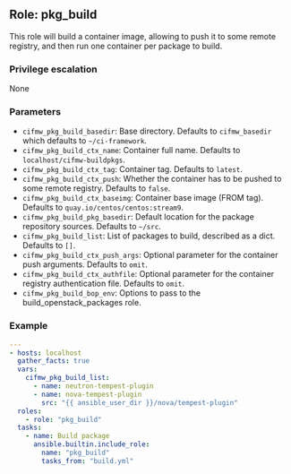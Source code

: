 ## Role: pkg_build
This role will build a container image, allowing to push it to some remote
registry, and then run one container per package to build.

### Privilege escalation
None

### Parameters
* `cifmw_pkg_build_basedir`: Base directory. Defaults to `cifmw_basedir` which  defaults to `~/ci-framework`.
* `cifmw_pkg_build_ctx_name`: Container full name. Defaults to `localhost/cifmw-buildpkgs`.
* `cifmw_pkg_build_ctx_tag`: Container tag. Defaults to `latest`.
* `cifmw_pkg_build_ctx_push`: Whether the container has to be pushed to some remote registry. Defaults to `false`.
* `cifmw_pkg_build_ctx_baseimg`: Container base image (FROM tag). Defaults to `quay.io/centos/centos:stream9`.
* `cifmw_pkg_build_pkg_basedir`: Default location for the package repository sources. Defaults to `~/src`.
* `cifmw_pkg_build_list`: List of packages to build, described as a dict. Defaults to `[]`.
* `cifmw_pkg_build_ctx_push_args`: Optional parameter for the container push arguments. Defaults to `omit`.
* `cifmw_pkg_build_ctx_authfile`: Optional parameter for the container registry authentication file. Defaults to `omit`.
* `cifmw_pkg_build_bop_env`: Options to pass to the build_openstack_packages role.

### Example
```YAML
---
- hosts: localhost
  gather_facts: true
  vars:
    cifmw_pkg_build_list:
      - name: neutron-tempest-plugin
      - name: nova-tempest-plugin
        src: "{{ ansible_user_dir }}/nova/tempest-plugin"
  roles:
    - role: "pkg_build"
  tasks:
    - name: Build package
      ansible.builtin.include_role:
        name: "pkg_build"
        tasks_from: "build.yml"
```
